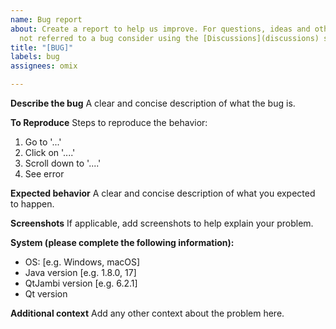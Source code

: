 ```yaml
---
name: Bug report
about: Create a report to help us improve. For questions, ideas and other messages
  not referred to a bug consider using the [Discussions](discussions) section.
title: "[BUG]"
labels: bug
assignees: omix

---
```


**Describe the bug**
A clear and concise description of what the bug is.

**To Reproduce**
Steps to reproduce the behavior:
1. Go to '...'
2. Click on '....'
3. Scroll down to '....'
4. See error

**Expected behavior**
A clear and concise description of what you expected to happen.

**Screenshots**
If applicable, add screenshots to help explain your problem.

**System (please complete the following information):**
 - OS: [e.g. Windows, macOS]
 - Java version [e.g. 1.8.0, 17]
 - QtJambi version [e.g. 6.2.1]
- Qt version

**Additional context**
Add any other context about the problem here.
